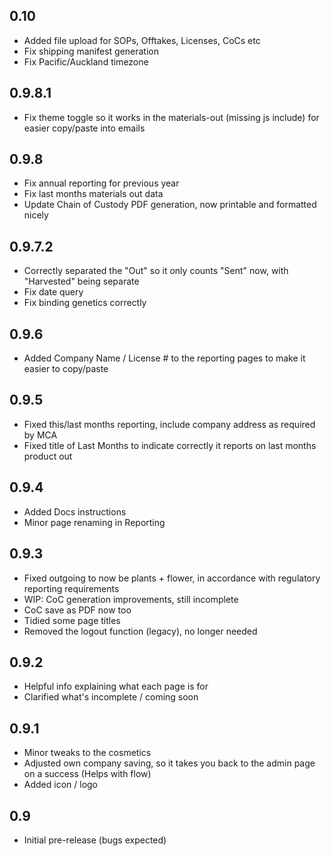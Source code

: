 ## 0.10

- Added file upload for SOPs, Offtakes, Licenses, CoCs etc
- Fix shipping manifest generation
- Fix Pacific/Auckland timezone

## 0.9.8.1

- Fix theme toggle so it works in the materials-out (missing js include) for easier copy/paste into emails

## 0.9.8

- Fix annual reporting for previous year
- Fix last months materials out data
- Update Chain of Custody PDF generation, now printable and formatted nicely

## 0.9.7.2

- Correctly separated the "Out" so it only counts "Sent" now, with "Harvested" being separate
- Fix date query
- Fix binding genetics correctly

## 0.9.6

- Added Company Name / License # to the reporting pages to make it easier to copy/paste

## 0.9.5

- Fixed this/last months reporting, include company address as required by MCA
- Fixed title of Last Months to indicate correctly it reports on last months product out

## 0.9.4

- Added Docs instructions
- Minor page renaming in Reporting

## 0.9.3

- Fixed outgoing to now be plants + flower, in accordance with regulatory reporting requirements
- WIP: CoC generation improvements, still incomplete
- CoC save as PDF now too
- Tidied some page titles
- Removed the logout function (legacy), no longer needed

## 0.9.2

- Helpful info explaining what each page is for
- Clarified what's incomplete / coming soon

## 0.9.1

- Minor tweaks to the cosmetics
- Adjusted own company saving, so it takes you back to the admin page on a success (Helps with flow)
- Added icon / logo

## 0.9

- Initial pre-release (bugs expected)
